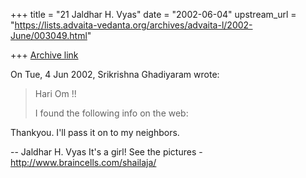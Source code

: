 +++
title = "21 Jaldhar H. Vyas"
date = "2002-06-04"
upstream_url = "https://lists.advaita-vedanta.org/archives/advaita-l/2002-June/003049.html"

+++
[Archive link](https://lists.advaita-vedanta.org/archives/advaita-l/2002-June/003049.html)

On Tue, 4 Jun 2002, Srikrishna Ghadiyaram wrote:

> Hari Om !!
>
> I found the following info on the web:
>

Thankyou.  I'll pass it on to my neighbors.

--
Jaldhar H. Vyas <jaldhar at braincells.com>
It's a girl! See the pictures - http://www.braincells.com/shailaja/

